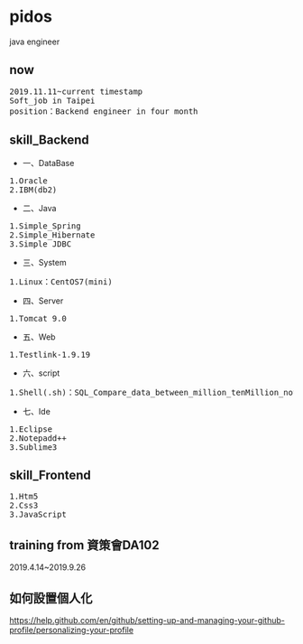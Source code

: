 # pidos
java engineer

## now
<pre>
2019.11.11~current timestamp
Soft_job in Taipei
position：Backend engineer in four month
</pre>

## skill_Backend
* 一、DataBase
<pre>
1.Oracle
2.IBM(db2)
</pre>
* 二、Java
<pre>
1.Simple_Spring
2.Simple_Hibernate
3.Simple_JDBC
</pre>
* 三、System
<pre>
1.Linux：CentOS7(mini)
</pre>
* 四、Server
<pre>
1.Tomcat 9.0
</pre>
* 五、Web
<pre>
1.Testlink-1.9.19
</pre>
* 六、script
<pre>
1.Shell(.sh)：SQL_Compare_data_between_million_tenMillion_notByEclipse
</pre>
* 七、Ide
<pre>
1.Eclipse
2.Notepadd++
3.Sublime3
</pre>

## skill_Frontend
<pre>
1.Htm5
2.Css3
3.JavaScript
</pre>
## training from 資策會DA102
2019.4.14~2019.9.26

## 如何設置個人化
https://help.github.com/en/github/setting-up-and-managing-your-github-profile/personalizing-your-profile
